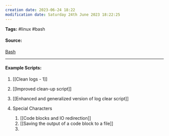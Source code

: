 ```yaml
---
creation date: 2023-06-24 18:22
modification date: Saturday 24th June 2023 18:22:25
---
```


**Tags:** #linux #bash

#### Source:
[Bash](https://tldp.org/LDP/abs/html/)

--------------------------------------

#### Example Scripts:

1. [[Clean logs - 1]]
2. [[Improved clean-up script]]
3. [[Enhanced and generalized version of log clear script]]

2. Special Characters
	1. [[Code blocks and IO redirection]]
	2. [[Saving the output of a code block to a file]]
	3. 